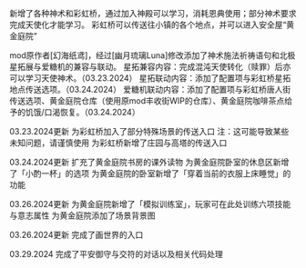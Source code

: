 新增了各种神术和彩虹桥，通过加入神殿可以学习，消耗恩典使用；部分神术要求完成天使化才能学习。
彩虹桥可以传送往小镇的各个地点，并可以进入安全屋“黄金庭院”

mod原作者[幻海纸鸢]，经过[幽月琉璃Luna]修改添加了神术施法祈祷语句和北极星拓展与爱糖机的兼容与联动。
星拓兼容内容：完成混沌天使转化（赎罪）后亦可以学习天使神术。（03.23.2024）
星拓联动内容：添加了配置项与彩虹桥星拓地点传送选项。（03.24.2024）
爱糖机联动内容：添加了配置项与彩虹桥唐人街传送选项、黄金庭院仓库（使用原mod丰收街WIP的仓库）、黄金庭院咖啡茶点给予的饥饿/口渴恢复。（03.24.2024）

03.23.2024更新
为彩虹桥加入了部分特殊场景的传送入口
注：这可能导致某些未知问题，请谨慎使用
为彩虹桥新增了庄园与高塔的传送入口

03.24.2024更新
扩充了黄金庭院书房的课外读物
为黄金庭院卧室的休息区新增了「小酌一杯」的选项
为黄金庭院的卧室新增了「穿着当前的衣服上床睡觉」的功能

03.26.2024更新
为黄金庭院新增了「模拟训练室」，玩家可在此处训练六项技能与意志属性
为黄金庭院添加了场景背景图

03.26.2024更新
完成了画世界的入口

03.29.2024
完成了平安御守与交符的对话以及相关代码处理
